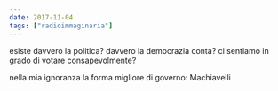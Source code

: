 ```yaml
---
date: 2017-11-04
tags: ["radioimmaginaria"]
---
```

esiste davvero la politica?
davvero la democrazia conta?
ci sentiamo in grado di votare consapevolmente?

nella mia ignoranza la forma migliore di governo:
Machiavelli
